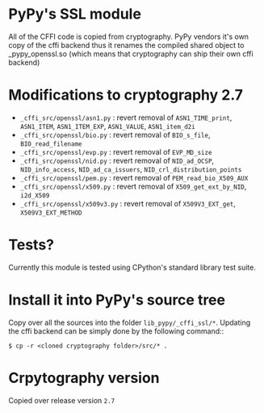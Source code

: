 # PyPy's SSL module

All of the CFFI code is copied from cryptography. PyPy vendors it's own copy of
the cffi backend thus it renames the compiled shared object to _pypy_openssl.so
(which means that cryptography can ship their own cffi backend)

# Modifications to cryptography 2.7

- `_cffi_src/openssl/asn1.py` : revert removal of `ASN1_TIME_print`,
  `ASN1_ITEM`, `ASN1_ITEM_EXP`, `ASN1_VALUE`, `ASN1_item_d2i`
- `_cffi_src/openssl/bio.py` : revert removal of `BIO_s_file`, `BIO_read_filename`
- `_cffi_src/openssl/evp.py` : revert removal of `EVP_MD_size`
- `_cffi_src/openssl/nid.py` : revert removal of `NID_ad_OCSP`,
  `NID_info_access`, `NID_ad_ca_issuers`, `NID_crl_distribution_points`
- `_cffi_src/openssl/pem.py` : revert removal of `PEM_read_bio_X509_AUX`
- `_cffi_src/openssl/x509.py` : revert removal of `X509_get_ext_by_NID`,
  `i2d_X509`
- `_cffi_src/openssl/x509v3.py` : revert removal of `X509V3_EXT_get`,
  `X509V3_EXT_METHOD`

# Tests?

Currently this module is tested using CPython's standard library test suite.

# Install it into PyPy's source tree

Copy over all the sources into the folder `lib_pypy/_cffi_ssl/*`. Updating the cffi backend can be simply done by the following command::

    $ cp -r <cloned cryptography folder>/src/* .

# Crpytography version

Copied over release version `2.7`
